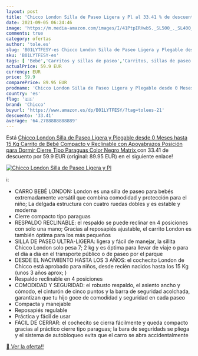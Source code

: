 ```yaml
---
layout: post
title: 'Chicco London Silla de Paseo Ligera y Pl al 33.41 % de descuento'
date: 2021-09-05 06:24:46
image: 'https://m.media-amazon.com/images/I/41PtpIRHwbS._SL500_._SL400_.jpg'
comments: true
category: ofertas
author: 'tole.es'
slug: 'B01LYTFESY-es Chicco London Silla de Paseo Ligera y Plegable desde 0...'
sku: 'B01LYTFESY-es'
tags: [ 'Bebé','Carritos y sillas de paseo','Carritos, sillas de paseo y accesorios','Sillas de paseo','bebé','chicco', ]
actualPrice: 59.9 EUR
currency: EUR
price: 59.9
comparePrice: 89.95 EUR
prodname: 'Chicco London Silla de Paseo Ligera y Plegable desde 0 Meses hasta 15 Kg  Carrito de Bebé Compacto y Reclinable con Apoyabrazos  Posición para Dormir  Cierre Tipo Paraguas  Color Negro  Matrix '
country: 'es'
flag: '🇪🇸'
brand: 'Chicco'
buyurl: 'https://www.amazon.es/dp/B01LYTFESY/?tag=tolees-21'
descuento: '33.41'
average: '64.2788888888889'
---
```


Está [Chicco London Silla de Paseo Ligera y Plegable desde 0 Meses hasta 15 Kg  Carrito de Bebé Compacto y Reclinable con Apoyabrazos  Posición para Dormir  Cierre Tipo Paraguas  Color Negro  Matrix ](https://www.amazon.es/dp/B01LYTFESY/?tag=tolees-21) con 33.41 de descuento por 59.9 EUR (original: 89.95 EUR) en el siguiente enlace!

[![Chicco London Silla de Paseo Ligera y Pl](https://m.media-amazon.com/images/I/41PtpIRHwbS._SL500_._SL400_.jpg)](https://www.amazon.es/dp/B01LYTFESY/?tag=tolees-21)

ℹ️:

- CARRO BEBÉ LONDON: London es una silla de paseo para bebés extremadamente versátil que combina comodidad y protección para el niño; La delgada estructura con cuatro ruedas dobles y es estable y moderna
- Cierre compacto tipo paraguas
- RESPALDO RECLINABLE: el respaldo se puede reclinar en 4 posiciones con solo una mano; Gracias al reposapiés ajustable, el carrito London es también óptima para los más pequeños
- SILLA DE PASEO ULTRA-LIGERA: ligera y fácil de manejar, la sillita Chicco London solo pesa 7; 2 kg y es óptima para llevar de viaje o para el día a día en el transporte público o de paseo por el parque
- DESDE EL NACIMIENTO HASTA LOS 3 AÑOS: el cochecito London de Chicco está aprobado para niños, desde recién nacidos hasta los 15 Kg (unos 3 años aprox; )
- Respaldo reclinable en 4 posiciones
- COMODIDAD Y SEGURIDAD: el robusto respaldo, el asiento ancho y cómodo, el cinturón de cinco puntos y la barra de seguridad acolchada, garantizan que tu hijo goce de comodidad y seguridad en cada paseo
- Compacta y manejable
- Reposapiés regulable
- Práctica y fácil de usar
- FÁCIL DE CERRAR: el cochecito se cierra fácilmente y queda compacto gracias al práctico cierre tipo paraguas; la bara de seguridads se pliega y el sistema de autobloqueo evita que el carro se abra accidentalmente

[🛒 Ver la oferta!!](https://www.amazon.es/dp/B01LYTFESY/?tag=tolees-21)
